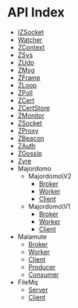 API Index
=========

* [IZSocket](IZSocket.md)
* [Watcher](Watcher.md)
* [ZContext](ZContext.md)
* [ZSys](ZSys.md)
* [ZUdp](ZUdp.md)
* [ZMsg](ZMsg.md)
* [ZFrame](ZFrame.md)
* [ZLoop](ZLoop.md)
* [ZPoll](ZPoll.md)
* [ZCert](ZCert.md)
* [ZCertStore](ZCertStore.md)
* [ZMonitor](ZMonitor.md)
* [ZSocket](ZSocket.md)
* [ZProxy](ZProxy.md)
* [ZBeacon](ZBeacon.md)
* [ZAuth](ZAuth.md)
* [ZGossip](ZGossip.md)
* [Zyre](Zyre.md)
* Majordomo
    * Majordomo\V2
        * [Broker](Majordomo-V2-Broker.md)
        * [Worker](Majordomo-V2-Worker.md)
        * [Client](Majordomo-V2-Client.md)
    * Majordomo\V1
        * [Broker](Majordomo-V1-Broker.md)
        * [Worker](Majordomo-V1-Worker.md)
        * [Client](Majordomo-V1-Client.md)
* Malamute
    * [Broker](Malamute-Broker.md)
    * [Worker](Malamute-Worker.md)
    * [Client](Malamute-Client.md)
    * [Producer](Malamute-Producer.md)
    * [Consumer](Malamute-Consumer.md)
* FileMq
    * [Server](FileMq-Server.md)
    * [Client](FileMq-Client.md)

